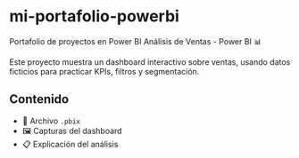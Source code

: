 # mi-portafolio-powerbi
Portafolio de proyectos en Power BI
Análisis de Ventas - Power BI 📊

Este proyecto muestra un dashboard interactivo sobre ventas, usando datos ficticios para practicar KPIs, filtros y segmentación.

## Contenido
- 📁 Archivo `.pbix`
- 🖼️ Capturas del dashboard
- 📋 Explicación del análisis
